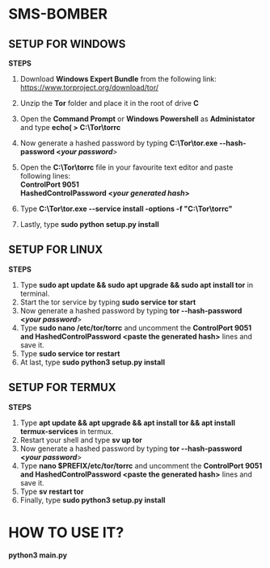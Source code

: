 # SMS-BOMBER

<h2>SETUP FOR WINDOWS</h2>

<b> STEPS</b></br>
1. Download <b>Windows Expert Bundle</b> from the following link:<br/>
https://www.torproject.org/download/tor/
2. Unzip the <b>Tor</b> folder and place it in the root of drive <b>C</b>
3. Open the <b>Command Prompt</b> or <b>Windows Powershell</b> as <b>Administator</b> and type <b>echo( > C:\Tor\torrc</b>
4. Now generate a hashed password by typing <b>C:\Tor\tor.exe --hash-password <<i>your password</i></b>>
5. Open the <b>C:\Tor\torrc</b> file in your favourite text editor and paste following lines:<br/> <b>ControlPort 9051</b><br/><b>HashedControlPassword <<i>your generated hash</i>></b>
  
6. Type <b>C:\Tor\tor.exe --service install -options -f "C:\Tor\torrc"</b>
7. Lastly, type <b>sudo python setup.py install</b>
<h2>SETUP FOR LINUX</h2>

<b> STEPS</b></br>
1. Type <b>sudo apt update && sudo apt upgrade && sudo apt install tor</b> in terminal.
2. Start the tor service by typing <b>sudo service tor start</b>
3. Now generate a hashed password by typing <b>tor --hash-password <<i>your password</i></b>>
4. Type <b>sudo nano /etc/tor/torrc</b> and uncomment the <b>ControlPort 9051 and HashedControlPassword <<span>paste the generated hash></span></b> lines and save it.
5. Type <b>sudo service tor restart</b>
6. At last, type <b>sudo python3 setup.py install</b>
<h2>SETUP FOR TERMUX</h2>

<b> STEPS</b></br>
1. Type <b>apt update && apt upgrade && apt install tor && apt install termux-services</b> in termux.
3. Restart your shell and type <b>sv up tor</b>
4. Now generate a hashed password by typing <b>tor --hash-password <<i>your password</i></b>>
5. Type <b>nano $PREFIX/etc/tor/torrc</b> and uncomment the <b>ControlPort 9051 and HashedControlPassword <<span>paste the generated hash></span></b> lines and save it.
6. Type <b>sv restart tor</b>
7. Finally, type <b>sudo python3 setup.py install</b>

# HOW TO USE IT?
<b>python3 main.py</b>


